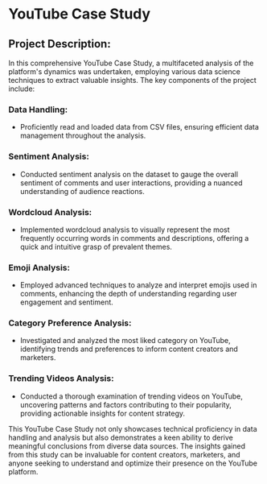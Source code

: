 # YouTube Case Study

## Project Description:

In this comprehensive YouTube Case Study, a multifaceted analysis of the platform's dynamics was undertaken, employing various data science techniques to extract valuable insights. The key components of the project include:

### Data Handling:
- Proficiently read and loaded data from CSV files, ensuring efficient data management throughout the analysis.

### Sentiment Analysis:
- Conducted sentiment analysis on the dataset to gauge the overall sentiment of comments and user interactions, providing a nuanced understanding of audience reactions.

### Wordcloud Analysis:
- Implemented wordcloud analysis to visually represent the most frequently occurring words in comments and descriptions, offering a quick and intuitive grasp of prevalent themes.

### Emoji Analysis:
- Employed advanced techniques to analyze and interpret emojis used in comments, enhancing the depth of understanding regarding user engagement and sentiment.

### Category Preference Analysis:
- Investigated and analyzed the most liked category on YouTube, identifying trends and preferences to inform content creators and marketers.

### Trending Videos Analysis:
- Conducted a thorough examination of trending videos on YouTube, uncovering patterns and factors contributing to their popularity, providing actionable insights for content strategy.

This YouTube Case Study not only showcases technical proficiency in data handling and analysis but also demonstrates a keen ability to derive meaningful conclusions from diverse data sources. The insights gained from this study can be invaluable for content creators, marketers, and anyone seeking to understand and optimize their presence on the YouTube platform.
